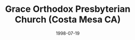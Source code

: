 ---
date: &id001 1998-07-19
end_date: null
location:
  address: 271 Avocado Street
  city: Costa Mesa
  state: CA
minister:
- end: 2001-01-01
  name: Kenneth Gentry
  start: 1998-01-01
  type: Pastor
- end: 2011-01-01
  name: Michael Pasarilla
  start: 2004-01-01
  type: Pastor
- end: null
  name: David L. Thibault
  start: 2015-01-01
  type: Pastor
ministers:
- Kenneth Gentry
- Michael Pasarilla
- David L. Thibault
name: Grace Orthodox Presbyterian Church
names:
- end: null
  name: Grace Orthodox Presbyterian Church
  start: 1998-07-19
origination_date: *id001
raw_data: "AR  Costa Mesa\nGrace Orthodox Presbyterian Church  (July 19, 1998\u2013\
  \ )\nCosta Mesa Seventh-day Adventist Church, 271 Avocado Street\nPastors: Kenneth\
  \ Gentry, 1998\u20132001\nMichael Pasarilla, 2004\u201311\nDavid L. Thibault, 2015\u2013"
states:
- CA
status:
  active: true
  end_date: null
  reason: null
  received_from: null
  withdrawal_to: null
title: Grace Orthodox Presbyterian Church (Costa Mesa CA)
year_established:
- 1998

---